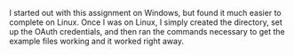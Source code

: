 I started out with this assignment on Windows, but found it much easier to complete on Linux. Once I was on Linux, I simply created the directory, set up the OAuth credentials,  and then ran the commands necessary to get the example files working and it worked right away.
